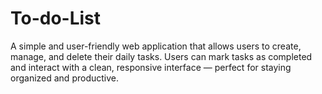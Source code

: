 # To-do-List
A simple and user-friendly web application that allows users to create, manage, and delete their daily tasks. Users can mark tasks as completed and interact with a clean, responsive interface — perfect for staying organized and productive.

